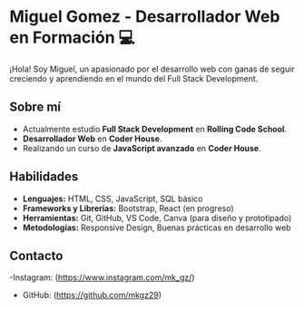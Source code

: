 # Miguel Gomez - Desarrollador Web en Formación 💻

¡Hola! Soy Miguel, un apasionado por el desarrollo web con ganas de seguir creciendo y aprendiendo en el mundo del Full Stack Development. 

## Sobre mí
- Actualmente estudio **Full Stack Development** en **Rolling Code School**.
- **Desarrollador Web** en **Coder House**.
- Realizando un curso de **JavaScript avanzado** en **Coder House**.


## Habilidades
- **Lenguajes:** HTML, CSS, JavaScript, SQL básico
- **Frameworks y Librerías:** Bootstrap, React (en progreso)
- **Herramientas:** Git, GitHub, VS Code, Canva (para diseño y prototipado)
- **Metodologías:** Responsive Design, Buenas prácticas en desarrollo web



## Contacto
-Instagram: (https://www.instagram.com/mk_gz/)
- GitHub: (https://github.com/mkgz29)

